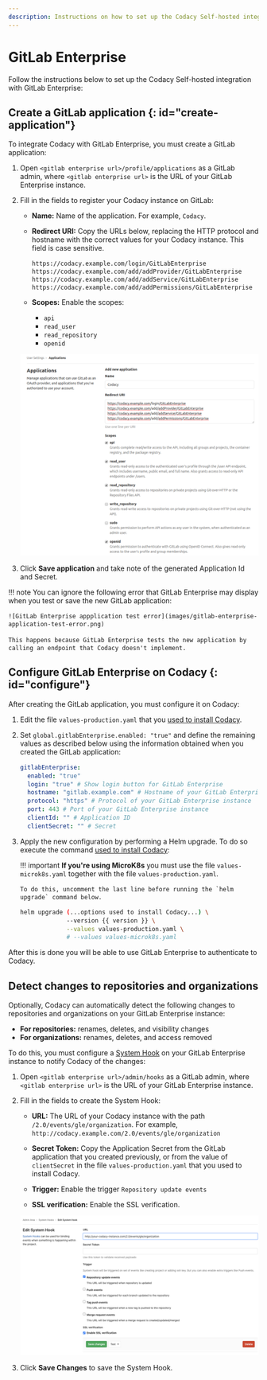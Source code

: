 ```yaml
---
description: Instructions on how to set up the Codacy Self-hosted integration with GitLab Enterprise.
---
```


# GitLab Enterprise

Follow the instructions below to set up the Codacy Self-hosted integration with GitLab Enterprise:

## Create a GitLab application {: id="create-application"}

To integrate Codacy with GitLab Enterprise, you must create a GitLab application:

1.  Open `<gitlab enterprise url>/profile/applications` as a GitLab admin, where `<gitlab enterprise url>` is the URL of your GitLab Enterprise instance.

2.  Fill in the fields to register your Codacy instance on GitLab:

    -   **Name:** Name of the application. For example, `Codacy`.

    -   **Redirect URI:** Copy the URLs below, replacing the HTTP protocol and hostname with the correct values for your Codacy instance. This field is case sensitive.

        ```text
        https://codacy.example.com/login/GitLabEnterprise
        https://codacy.example.com/add/addProvider/GitLabEnterprise
        https://codacy.example.com/add/addService/GitLabEnterprise
        https://codacy.example.com/add/addPermissions/GitLabEnterprise
        ```

    -   **Scopes:** Enable the scopes:
    
        -   `api`
        -   `read_user`
        -   `read_repository`
        -   `openid`

    ![GitLab Enterprise application](images/gitlab-enterprise-application.png)

3.  Click **Save application** and take note of the generated Application Id and Secret.

!!! note
    You can ignore the following error that GitLab Enterprise may display when you test or save the new GitLab application:

    ![GitLab Enterprise appplication test error](images/gitlab-enterprise-application-test-error.png)

    This happens because GitLab Enterprise tests the new application by calling an endpoint that Codacy doesn't implement.

## Configure GitLab Enterprise on Codacy {: id="configure"}

After creating the GitLab application, you must configure it on Codacy:

1.  Edit the file `values-production.yaml` that you [used to install Codacy](../../index.md#helm-upgrade).

2.  Set `global.gitlabEnterprise.enabled: "true"` and define the remaining values as described below using the information obtained when you created the GitLab application:

    ```yaml
    gitlabEnterprise:
      enabled: "true"
      login: "true" # Show login button for GitLab Enterprise
      hostname: "gitlab.example.com" # Hostname of your GitLab Enterprise instance
      protocol: "https" # Protocol of your GitLab Enterprise instance
      port: 443 # Port of your GitLab Enterprise instance
      clientId: "" # Application ID
      clientSecret: "" # Secret
    ```

3.  Apply the new configuration by performing a Helm upgrade. To do so execute the command [used to install Codacy](../../index.md#helm-upgrade):

    !!! important
        **If you're using MicroK8s** you must use the file `values-microk8s.yaml` together with the file `values-production.yaml`.
        
        To do this, uncomment the last line before running the `helm upgrade` command below.

    ```bash
    helm upgrade (...options used to install Codacy...) \
                 --version {{ version }} \
                 --values values-production.yaml \
                 # --values values-microk8s.yaml
    ```

After this is done you will be able to use GitLab Enterprise to authenticate to Codacy.

## Detect changes to repositories and organizations

Optionally, Codacy can automatically detect the following changes to repositories and organizations on your GitLab Enterprise instance:

-   **For repositories:** renames, deletes, and visibility changes
-   **For organizations:** renames, deletes, and access removed

To do this, you must configure a [System Hook](https://docs.gitlab.com/ee/system_hooks/system_hooks.html) on your GitLab Enterprise instance to notify Codacy of the changes:

1.  Open `<gitlab enterprise url>/admin/hooks` as a GitLab admin, where `<gitlab enterprise url>` is the URL of your GitLab Enterprise instance.

2.  Fill in the fields to create the System Hook:

    -   **URL:** The URL of your Codacy instance with the path `/2.0/events/gle/organization`. For example, `http://codacy.example.com/2.0/events/gle/organization`

    -   **Secret Token:** Copy the Application Secret from the GitLab application that you created previously, or from the value of `clientSecret` in the file `values-production.yaml` that you used to install Codacy.

    -   **Trigger:** Enable the trigger `Repository update events`
    
    -   **SSL verification:** Enable the SSL verification.

    ![GitLab Enterprise System Hook](images/gitlab-enterprise-system-hook.png)

3.  Click **Save Changes** to save the System Hook.
